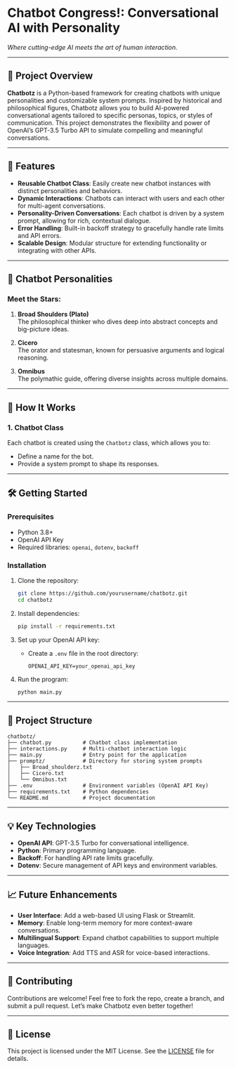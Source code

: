 # Chatbot Congress!: Conversational AI with Personality

*Where cutting-edge AI meets the art of human interaction.*

---

## 🚀 **Project Overview**

**Chatbotz** is a Python-based framework for creating chatbots with unique personalities and customizable system prompts. Inspired by historical and philosophical figures, Chatbotz allows you to build AI-powered conversational agents tailored to specific personas, topics, or styles of communication. This project demonstrates the flexibility and power of OpenAI’s GPT-3.5 Turbo API to simulate compelling and meaningful conversations.

---

## 🌟 **Features**

- **Reusable Chatbot Class**: Easily create new chatbot instances with distinct personalities and behaviors.
- **Dynamic Interactions**: Chatbots can interact with users and each other for multi-agent conversations.
- **Personality-Driven Conversations**: Each chatbot is driven by a system prompt, allowing for rich, contextual dialogue.
- **Error Handling**: Built-in backoff strategy to gracefully handle rate limits and API errors.
- **Scalable Design**: Modular structure for extending functionality or integrating with other APIs.

---

## 🤖 **Chatbot Personalities**

### Meet the Stars:

1. **Broad Shoulders (Plato)**  
   The philosophical thinker who dives deep into abstract concepts and big-picture ideas.  
   
2. **Cicero**  
   The orator and statesman, known for persuasive arguments and logical reasoning.  
   
3. **Omnibus**  
   The polymathic guide, offering diverse insights across multiple domains.  

---

## 📜 **How It Works**

### 1. **Chatbot Class**
Each chatbot is created using the `Chatbotz` class, which allows you to:
- Define a name for the bot.
- Provide a system prompt to shape its responses.

---

## 🛠️ **Getting Started**

### Prerequisites

- Python 3.8+
- OpenAI API Key
- Required libraries: `openai`, `dotenv`, `backoff`

### Installation

1. Clone the repository:
   ```bash
   git clone https://github.com/yourusername/chatbotz.git
   cd chatbotz
   ```

2. Install dependencies:
   ```bash
   pip install -r requirements.txt
   ```

3. Set up your OpenAI API key:
   - Create a `.env` file in the root directory:
     ```env
     OPENAI_API_KEY=your_openai_api_key
     ```

4. Run the program:
   ```bash
   python main.py
   ```

---

## 📂 **Project Structure**

```
chatbotz/
├── chatbot.py          # Chatbot class implementation
├── interactions.py     # Multi-chatbot interaction logic
├── main.py             # Entry point for the application
├── promptz/            # Directory for storing system prompts
│   ├── Broad_shoulderz.txt
│   ├── Cicero.txt
│   └── Omnibus.txt
├── .env                # Environment variables (OpenAI API Key)
├── requirements.txt    # Python dependencies
└── README.md           # Project documentation
```

---

## 💡 **Key Technologies**

- **OpenAI API**: GPT-3.5 Turbo for conversational intelligence.
- **Python**: Primary programming language.
- **Backoff**: For handling API rate limits gracefully.
- **Dotenv**: Secure management of API keys and environment variables.

---

## 📈 **Future Enhancements**

- **User Interface**: Add a web-based UI using Flask or Streamlit.
- **Memory**: Enable long-term memory for more context-aware conversations.
- **Multilingual Support**: Expand chatbot capabilities to support multiple languages.
- **Voice Integration**: Add TTS and ASR for voice-based interactions.

---

## 🤝 **Contributing**

Contributions are welcome! Feel free to fork the repo, create a branch, and submit a pull request. Let’s make Chatbotz even better together!

---

## 📜 **License**

This project is licensed under the MIT License. See the [LICENSE](LICENSE) file for details.


